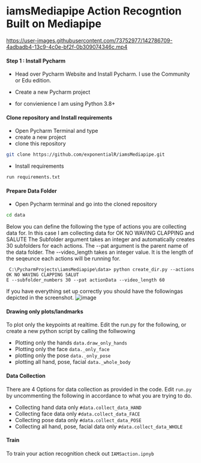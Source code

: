 # iamsMediapipe Action Recogntion Built on Mediapipe
https://user-images.githubusercontent.com/73752977/142786709-4adbadb4-13c9-4c0e-bf2f-0b309074346c.mp4


#### Step 1 : Install Pycharm
- Head over Pycharm Website and Install Pycharm. I use the Community or Edu edition.




- Create a new Pycharm project

- for convienience I am using Python 3.8+ 

#### Clone repository and Install requirements 
- Open Pycharm Terminal and type 
- create a new project
- clone this repository 
```bash
git clone https://github.com/exponentialR/iamsMediapipe.git
```
- Install requirements
```bash
run requirements.txt
```

#### Prepare Data Folder
- Open Pycharm terminal and go into the cloned repository 
```bash 
cd data 
```
Below you can define the following the type of actions you are collecting data for. In this case I am collecting data for OK NO WAVING CLAPPING and SALUTE
The Subfolder argument takes an integer and automatically creates 30 subfolders for each actions.
The --pat argument is the parent name of the data folder.
The --video_length takes an integer value. It is the length of the seqeunce each actions will be running for.

```
 C:\PycharmProjects\iamsMediapipe\data> python create_dir.py --actions OK NO WAVING CLAPPING SALUT
E --subfolder_numbers 30 --pat actionData --video_length 60
```
If you have everything set up correctly you should have the followingas depicted in the screenshot.
![image](https://user-images.githubusercontent.com/73752977/142783752-a922de1f-790f-409c-8480-21ab3ceda92f.png)

#### Drawing only plots/landmarks
To plot only the keypoints at realtime. Edit the run.py for the following, or create a new python script by calling the follwowing 
- Plotting only the hands ```data.draw_only_hands```
- Plotting only the face ```data._only_face```
- plotting only the pose ```data._only_pose```
- plotting all hand, pose, facial ```data._whole_body```

#### Data Collection
There are 4 Options for data collection as provided in the code. Edit ```run.py```  by uncommenting the following in accordance to what you are trying to do.
- Collecting hand data only ```#data.collect_data_HAND```
- Collecting face data only ```#data.collect_data_FACE```
- Collecting pose data only ```#data.collect_data_POSE```
- Collecting all hand, pose, facial data only ```#data.collect_data_WHOLE```

#### Train
To train your action recognition check out ```IAMSaction.ipnyb```



